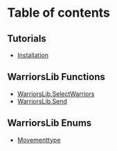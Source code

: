 # Table of contents

## Tutorials

* [Installation](README.md)

## WarriorsLib Functions

* [WarriorsLib.SelectWarriors](warriorslib-functions/warriorslib.selectwarriors.md)
* [WarriorsLib.Send](warriorslib-functions/warriorslib.send.md)

## WarriorsLib Enums

* [Movementtype](warriorslib-enums/movementtype.md)
